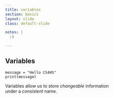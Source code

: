 ```yaml
---
title: variables
section: basics
layout: slide
class: default-slide

notes: |
  :)

---
```


## Variables

	message = "Hello CS4HS"
	print(message)

Variables allow us to store _changeable_ information<br>
under a _consistent_ name.